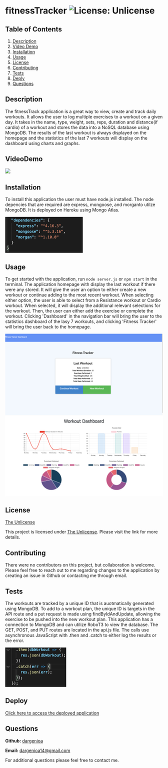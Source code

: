 # fitnessTracker ![License: Unlicense](https://img.shields.io/badge/license-Unlicense-blue.svg)

## Table of Contents

1. [Description](#description)
1. [Video Demo](#videodemo)
1. [Installation](#installation)
1. [Usage](#usage)
1. [License](#license)
1. [Contributing](#contributing)
1. [Tests](#tests)
1. [Deply](#deploy)
1. [Questions](#questions)

## Description

The fitnessTrack application is a great way to view, create and track daily workouts. It allows the user to log multiple exercises to a workout on a given day. It takes in the name, type, weight, sets, reps, duration and distance(if cardio) of a workout and stores the data into a NoSQL database using MongoDB. The results of the last workout is always displayed on the homepage and the statistics of the last 7 workouts will display on the dashboard using charts and graphs.

## VideoDemo

![](./public/assets/images/fitnessTracker.gif)

## Installation

To install this application the user must have node.js installed. The node depencies that are required are express, mongoose, and morganto utilze MongoDB. It is deployed on Heroku using Mongo Atlas.

  <img src="./public/assets/images/node-dependencies.png" alt="node-dependencies">

## Usage

To get started with the application, run `node server.js` or `npm start` in the terminal. The application homepage with display the last workout if there were any stored. It will give the user an option to either create a new workout or continue adding to the most recent workout. When selecting either option, the user is able to select from a Resistance workout or Cardio workout. When selected, it will display the additional relevant selections for the workout. Then, the user can either add the exercise or complete the workout. Clicking 'Dashboard' in the navigation bar will bring the user to the statistics dashboard of the lasy 7 workouts, and clicking 'Fitness Tracker' will bring the user back to the homepage.

  <img src="./public/assets/images/lastworkout.png" alt="burger-homepage">

  <img src="./public/assets/images/dashboard.png" alt="dashboard">

## License

[The Unlicense](http://unlicense.org/)

This project is licensed under [The Unlicense](http://unlicense.org/). Please visit the link for more details.

## Contributing

There were no contributors on this project, but collaboration is welcome. Please feel free to reach out to me regarding changes to the application by creating an issue in Github or contacting me through email.

## Tests

The workouts are tracked by a unique ID that is auotmatically generated using MongoDB. To add to a workout plan, the unique ID is targets in the API route and a put request is made using findByIdAndUpdate, allowing the exercise to be pushed into the new workout plan. This application has a connection to MongoDB and can utilize RoboT3 to view the database. The GET, POST, and PUT routes are located in the api.js file. The calls use asynchronous JavaScript with .then and .catch to either log the results or the error.

   <img src="./public/assets/images/dbworkout-test.png" alt="asynchronous-javascript">

## Deploy

[Click here to access the deployed application](https://fitness-setup.herokuapp.com/)
  
## Questions

**Github:** [dargenioa](http://github.com/dargenioa)

**Email:** [dargenioa14@gmail.com](dargenioa14@gmail.com)

For additional questions please feel free to contact me.
